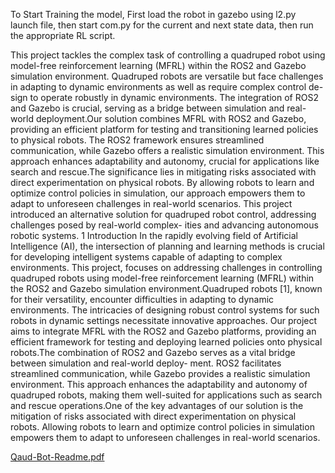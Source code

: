 To Start Training the model, First load the robot in gazebo using l2.py launch file, then start com.py for the current and next state data, then run the appropriate RL script.



This project tackles the complex task of controlling a quadruped robot using
model-free reinforcement learning (MFRL) within the ROS2 and Gazebo
simulation environment. Quadruped robots are versatile but face challenges
in adapting to dynamic environments as well as require complex control de-
sign to operate robustly in dynamic environments. The integration of ROS2
and Gazebo is crucial, serving as a bridge between simulation and real-world
deployment.Our solution combines MFRL with ROS2 and Gazebo, providing
an efficient platform for testing and transitioning learned policies to physical
robots. The ROS2 framework ensures streamlined communication, while
Gazebo offers a realistic simulation environment. This approach enhances
adaptability and autonomy, crucial for applications like search and rescue.The
significance lies in mitigating risks associated with direct experimentation on
physical robots. By allowing robots to learn and optimize control policies in
simulation, our approach empowers them to adapt to unforeseen challenges
in real-world scenarios. This project introduced an alternative solution for
quadruped robot control, addressing challenges posed by real-world complex-
ities and advancing autonomous robotic systems.
1 Introduction
In the rapidly evolving field of Artificial Intelligence (AI), the intersection of planning and learning
methods is crucial for developing intelligent systems capable of adapting to complex environments.
This project, focuses on addressing challenges in controlling quadruped robots using model-free
reinforcement learning (MFRL) within the ROS2 and Gazebo simulation environment.Quadruped
robots [1], known for their versatility, encounter difficulties in adapting to dynamic environments.
The intricacies of designing robust control systems for such robots in dynamic settings necessitate
innovative approaches. Our project aims to integrate MFRL with the ROS2 and Gazebo platforms,
providing an efficient framework for testing and deploying learned policies onto physical robots.The
combination of ROS2 and Gazebo serves as a vital bridge between simulation and real-world deploy-
ment. ROS2 facilitates streamlined communication, while Gazebo provides a realistic simulation
environment. This approach enhances the adaptability and autonomy of quadruped robots, making
them well-suited for applications such as search and rescue operations.One of the key advantages
of our solution is the mitigation of risks associated with direct experimentation on physical robots.
Allowing robots to learn and optimize control policies in simulation empowers them to adapt to
unforeseen challenges in real-world scenarios.



[Qaud-Bot-Readme.pdf](https://github.com/paramoza999/Quad-Bot/files/13693527/Qaud-Bot-Readme.pdf)
